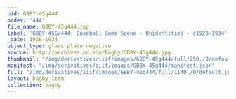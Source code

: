 ```yaml
---
pid: GBBY-45g444
order: '444'
file_name: GBBY-45g444.jpg
label: 'GBBY 45G/444: Baseball Game Scene - Unidentified - c1928-1934'
_date: 1928-1934
object_type: glass plate negative
source: http://archives.nd.edu/Bagby/GBBY-45g444.jpg
thumbnail: "/img/derivatives/iiif/images/GBBY-45g444/full/250,/0/default.jpg"
manifest: "/img/derivatives/iiif/images/GBBY-45g444/manifest.json"
full: "/img/derivatives/iiif/images/GBBY-45g444/full/1140,/0/default.jpg"
layout: bagby_item
collection: bagby
---
```

